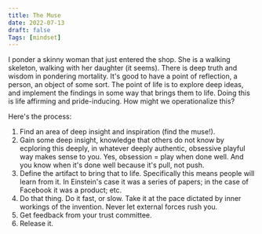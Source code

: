 ```yaml
---
title: The Muse
date: 2022-07-13
draft: false
Tags: [mindset]
---
```



I ponder a skinny woman that just entered the shop. She is a walking skeleton, walking with her daughter (it seems). There is deep truth and wisdom in pondering mortality. It's good to have a point of reflection, a person, an object of some sort. 
The point of life is to explore deep ideas, and implement the findings in some way that brings them to life. Doing this is life affirming and pride-inducing.  How might we operationalize this?  

Here's the process: 
1. Find an area of deep insight and inspiration (find the muse!). 
2. Gain some deep insight, knowledge that others do not know by ecploring this deeply, in whatever deeply authentic, obsessive playful way makes sense to you. Yes, obsession = play when done well. And you know when it's done well because it's pull, not push.
3. Define the artifact to bring that to life. Specifically this means people will learn from it. In Einstein's case it was a series of papers; in the case of Facebook it was a product; etc. 
4. Do that thing. Do it fast, or slow. Take it at the pace dictated by inner workings of the invention. Never let external forces rush you.
5. Get feedback from your trust committee.
6. Release it. 